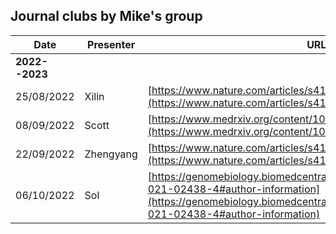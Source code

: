 
## Journal clubs by Mike's group

Date       | Presenter | URL | Venue
-----------|-----------|-------------------------------------------------------------------------------|------
**2022--2023**| | | Virtually
25/08/2022 | Xilin | [https://www.nature.com/articles/s41592-022-01540-0](https://www.nature.com/articles/s41592-022-01540-0)
08/09/2022 | Scott | [https://www.medrxiv.org/content/10.1101/2022.08.16.22278868v1](https://www.medrxiv.org/content/10.1101/2022.08.16.22278868v1)
22/09/2022 | Zhengyang | [https://www.nature.com/articles/s41588-022-01085-0#Abs1](https://www.nature.com/articles/s41588-022-01085-0#Abs1)
06/10/2022 | Sol | [https://genomebiology.biomedcentral.com/articles/10.1186/s13059-021-02438-4#author-information](https://genomebiology.biomedcentral.com/articles/10.1186/s13059-021-02438-4#author-information) | Meeting room 2.R034 
